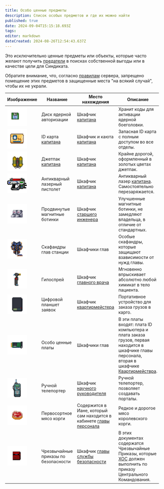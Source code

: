 ```yaml
---
title: Особо ценные предметы
description: Список особых предметов и где их можно найти
published: true
date: 2024-09-04T15:15:18.693Z
tags: 
editor: markdown
dateCreated: 2024-08-26T12:54:43.637Z
---
```


<div><p>
Это исключительно ценные предметы или объекты, которые часто желают получить <a href="/roles/traitor" class="is-internal-link is-valid-page">предатели</a>
в поисках собственной выгоды или в качестве цели для Синдиката.

Обратите внимание, что, согласно <a href="/rules" class="is-internal-link is-valid-page">правилам</a> сервера, запрещено помещение этих предметов в защищенные места "на всякий случай", чтобы их не украли.
</p>
<p>
</p>
<center>
  <table class="com">
    <thead>
      <tr>
    <th>Изображение</th>
    <th>Название</th>
    <th>Место нахождения</th>
    <th>Описание</th>
  </tr></thead>
    <tr>
        <td><img src="/guides/especiallyvaluableitems/nucleardisk.gif" alt="nucleardisk.gif" width="64" height="64"></td>
        <td>Диск ядерной авторизации</td>
        <td>Шкафчик <a href="/roles/captain" class="is-internal-link is-valid-page">капитана</a></td>
        <td>Хранит коды для активации ядерной боеголовки.</td>
    </tr>
    <tr>
        <td><img src="/guides/especiallyvaluableitems/id_card_captain.png" alt="id_card_captain.png" width="64" height="64"></td>
        <td>ID карта <a href="/roles/captain" class="is-internal-link is-valid-page">капитана</a></td>
        <td>Шкафчик и каюта <a href="/roles/captain" class="is-internal-link is-valid-page">капитана</a></td>
        <td>Запасная ID карта с полным доступом во все отделы.</td>
    </tr>
    <tr>
        <td><img src="/guides/especiallyvaluableitems/captainjetpack.png" alt="captainjetpack.png" width="64" height="64"></td>
        <td>Джетпак <a href="/roles/captain" class="is-internal-link is-valid-page">капитана</a></td>
        <td>Шкафчик <a href="/roles/captain" class="is-internal-link is-valid-page">капитана</a></td>
        <td>Крайне дорогой, оформленный в золотых цветах джетпак.</td>
    </tr>
    <tr>
        <td><img src="/guides/especiallyvaluableitems/captaingun.gif" alt="captaingun.gif" width="64" height="64"></td>
        <td>Антикварный лазерный пистолет</td>
        <td>Шкафчик <a href="/roles/captain" class="is-internal-link is-valid-page">капитана</a></td>
        <td>Антикварный лазер <a href="/roles/captain" class="is-internal-link is-valid-page">капитана</a>. Самостоятельно перезаряжается.</td>
    </tr>
    <tr>
        <td><img src="/guides/especiallyvaluableitems/advanced_magnetic_boots.png" alt="advanced_magnetic_boots.png" width="64" height="64"></td>
        <td>Продвинутые магнитные ботинки</td>
        <td>Шкафчик <a href="/roles/chiefengineer" class="is-internal-link is-valid-page">старшего инженера</a></td>
        <td>Улучшенные магнитные ботинки, не замедляют владельца, в отличие от стандартных.</td>
    </tr>
    <tr>
        <td><img src="/guides/especiallyvaluableitems/spacesuits2.gif" alt="researchdirectorspacesuit.png" width="64" height="64"></td>
        <td>Скафандры глав станции</td>
        <td>Шкафчики глав</td>
        <td>Особые скафандры, которые защищают взависимости от нужд главы.</td>
    </tr>
    <tr>
        <td><img src="/guides/especiallyvaluableitems/hypospray2.png" alt="hypospray2.png" width="64" height="64"></td>
        <td>Гипоспрей</td>
        <td>Шкафчик <a href="/roles/chiefmedicalofficer" class="is-internal-link is-valid-page">главного врача</a></td>
        <td>Мгновенно впрыскивает абсолютно любой химикат в тело пациента.</td>
    </tr>
    <tr>
        <td><img src="/guides/especiallyvaluableitems/clipboard.png" alt="clipboard.png" width="64" height="64"></td>
        <td>Цифровой планшет заявок</td>
        <td>Шкафчик <a href="/roles/quartermaster" class="is-internal-link is-valid-page">квартирмейстера</a></td>
        <td>Портативное устройство для заказа грузов в карго.</td>
    </tr>
    <tr>
        <td><img src="/guides/especiallyvaluableitems/machine_board.png" alt="machine_board.png" width="64" height="64"></td>
        <td>Особо ценные платы</td>
        <td>Шкафчики глав</td>
        <td>В эти платы входят: плата ID компьютера и плата заказа грузов, первая находится в шкафчике главы персонала, вторая в шкафчике <a href="/roles/quartermaster" class="is-internal-link is-valid-page">Квартирмействра</a>.</td>
    </tr>
    <tr>
        <td><img src="/guides/especiallyvaluableitems/hand_teleporter.gif" alt="hand_teleporter.gif" width="64" height="64"></td>
        <td>Ручной телепортер</td>
        <td>Шкафчик <a href="/roles/researchdirector" class="is-internal-link is-valid-page">научного руководителя</a></td>
        <td>Ручной телепортер, позволяет создавать порталы.</td>
    </tr>
    <tr>
        <td><img src="/guides/especiallyvaluableitems/foodmeatcorgi.png" alt="foodmeatcorgi.png" width="64" height="64"></td>
        <td>Первосортное мясо корги</td>
        <td>Содержится в Иане, который сам находится в кабинете <a href="/roles/headofpersonnel" class="is-internal-link is-valid-page">главы персонала</a></td>
        <td>Редкое и дорогое мясо королевского корги.</td>
    </tr>
    <tr>
        <td><img src="/guides/especiallyvaluableitems/folder-sec-doc.png" alt="folder-sec-doc.png" width="64" height="64"></td>
        <td>Чрезвычайные приказы по безопасности</td>
        <td>Шкафчик <a href="/roles/headofsecurity" class="is-internal-link is-valid-page">главы службы безопасности</a></td>
        <td>В этих документах содержатся Чрезвычайные Приказы, которые <a href="/roles/headofsecurity" class="is-internal-link is-valid-page">ХОС</a> должен выполнить по приказу Центрального Командования.</td>
    </tr></table>